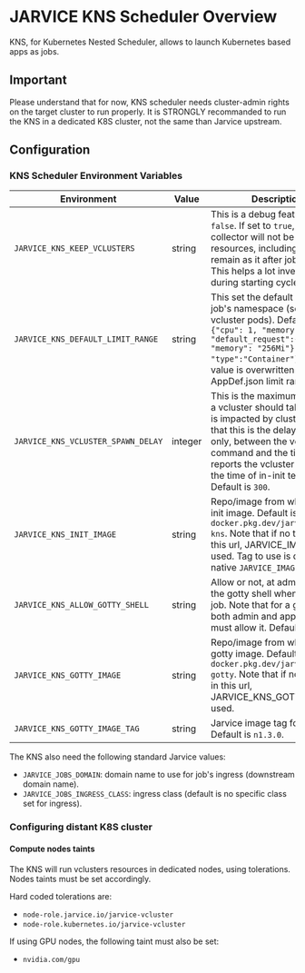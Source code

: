 # JARVICE KNS Scheduler Overview

KNS, for Kubernetes Nested Scheduler, allows to launch Kubernetes based apps as jobs.

## Important

Please understand that for now, KNS scheduler needs cluster-admin rights on the target cluster to run properly.
It is STRONGLY recommanded to run the KNS in a dedicated K8S cluster, not the same than Jarvice upstream.

## Configuration

### KNS Scheduler Environment Variables

Environment|Value|Description/Notes
---|---|---
`JARVICE_KNS_KEEP_VCLUSTERS`|string|This is a debug feature. Default is `false`. If set to `true`, job garbage collector will not be called, and all resources, including vcluster, will remain as it after job is terminated. This helps a lot investigating issues during starting cycle or life of jobs.
`JARVICE_KNS_DEFAULT_LIMIT_RANGE`|string|This set the default limit range of job's namespace (so propagated to vcluster pods). Default is `{"default":{"cpu": 1, "memory": "1Gi"}, "default_request":{"cpu": "200m", "memory": "256Mi"}, "type":"Container"}`. Note that this value is overwritten by app AppDef.json limit range if set.
`JARVICE_KNS_VCLUSTER_SPAWN_DELAY`|integer|This is the maximum time in seconds a vcluster should take to spawn. This is impacted by cluster scale up. Note that this is the delay of a vcluster start only, between the vcluster create command and the time vcluster reports the vcluster to be running not the time of in-init templates apply. Default is `300`.
`JARVICE_KNS_INIT_IMAGE`|string|Repo/image from which to grab KNS init image. Default is `us-docker.pkg.dev/jarvice/images/init-kns`. Note that if no tag is provided in this url, JARVICE_IMAGES_TAG is used. Tag to use is defined by Jarvice native `JARVICE_IMAGES_TAG` value.
`JARVICE_KNS_ALLOW_GOTTY_SHELL`|string|Allow or not, at admin level, usage of the gotty shell when launching a KNS job. Note that for a gotty shell to start, both admin and app's AppDef.json must allow it. Default is `false`.
`JARVICE_KNS_GOTTY_IMAGE`|string|Repo/image from which to grab KNS gotty image. Default is `us-docker.pkg.dev/jarvice/images/kns-gotty`. Note that if no tag is provided in this url, JARVICE_KNS_GOTTY_IMAGE_TAG is used.
`JARVICE_KNS_GOTTY_IMAGE_TAG`|string|Jarvice image tag for gotty image. Default is `n1.3.0`.

The KNS also need the following standard Jarvice values:
* `JARVICE_JOBS_DOMAIN`: domain name to use for job's ingress (downstream domain name).
* `JARVICE_JOBS_INGRESS_CLASS`: ingress class (default is no specific class set for ingress).

### Configuring distant K8S cluster

#### Compute nodes taints

The KNS will run vclusters resources in dedicated nodes, using tolerations. Nodes taints must be set accordingly.

Hard coded tolerations are:

* `node-role.jarvice.io/jarvice-vcluster`
* `node-role.kubernetes.io/jarvice-vcluster`

If using GPU nodes, the following taint must also be set:

* `nvidia.com/gpu`
